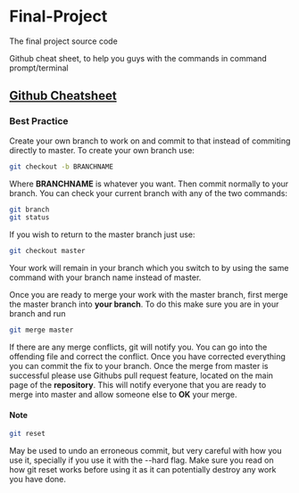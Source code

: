 # Final-Project
The final project source code

Github cheat sheet, to help you guys with the commands in command prompt/terminal
## [Github Cheatsheet](https://services.github.com/kit/downloads/github-git-cheat-sheet.pdf)

### Best Practice
Create your own branch to work on and commit to that instead of commiting directly to master. To create your own branch use:
```sh
git checkout -b BRANCHNAME
```
Where **BRANCHNAME** is whatever you want. Then commit normally to your branch. You can check your current branch with any of the two commands:
```sh
git branch
git status
```
If you wish to return to the master branch just use:
```sh
git checkout master
```
Your work will remain in your branch which you switch to by using the same command with your branch name instead of master.

Once you are ready to merge your work with the master branch, first merge the master branch into **your branch**. To do this make sure you are in your branch and run
```sh
git merge master
```
If there are any merge conflicts, git will notify you. You can go into the offending file and correct the conflict. Once you have corrected everything you can commit the fix to your branch. Once the merge from master is successful please use Githubs pull request feature, located on the main page of the **repository**. This will notify everyone that you are ready to merge into master and allow someone else to **OK** your merge. 

#### Note
```sh
git reset
```
May be used to undo an erroneous commit, but very careful with how you use it, specially if you use it with the --hard flag. Make sure you read on how git reset works before using it as it can potentially destroy any work you have done.


